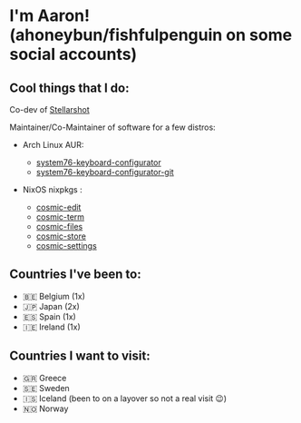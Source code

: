 # I'm Aaron! (ahoneybun/fishfulpenguin on some social accounts)

## Cool things that I do:

Co-dev of [Stellarshot](https://github.com/cosmic-utils/Stellarshot)

Maintainer/Co-Maintainer of software for a few distros:

- Arch Linux AUR:
  - [system76-keyboard-configurator](https://aur.archlinux.org/packages/system76-keyboard-configurator)
  - [system76-keyboard-configurator-git](https://aur.archlinux.org/packages/system76-keyboard-configurator-git)

- NixOS nixpkgs :
  - [cosmic-edit](https://github.com/NixOS/nixpkgs/blob/master/pkgs/by-name/co/cosmic-edit/package.nix)
  - [cosmic-term](https://github.com/NixOS/nixpkgs/blob/master/pkgs/by-name/co/cosmic-term/package.nix)
  - [cosmic-files](https://github.com/NixOS/nixpkgs/blob/master/pkgs/by-name/co/cosmic-files/package.nix)
  - [cosmic-store](https://github.com/NixOS/nixpkgs/blob/master/pkgs/by-name/co/cosmic-store/package.nix)
  - [cosmic-settings](https://github.com/NixOS/nixpkgs/blob/master/pkgs/by-name/co/cosmic-settings/package.nix)

## Countries I've been to:
- 🇧🇪 Belgium (1x)
- 🇯🇵 Japan (2x)
- 🇪🇸 Spain (1x)
- 🇮🇪 Ireland (1x)

## Countries I want to visit:
- 🇬🇷 Greece
- 🇸🇪 Sweden
- 🇮🇸 Iceland (been to on a layover so not a real visit 😉)
- 🇳🇴 Norway
